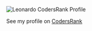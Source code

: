 ![Leonardo CodersRank Profile](https://i.ibb.co/x8htQpD/Captura-de-tela-2021-02-16-124933.png)

See my profile on [CodersRank](https://profile.codersrank.io/user/leomuzicarvalho/)
